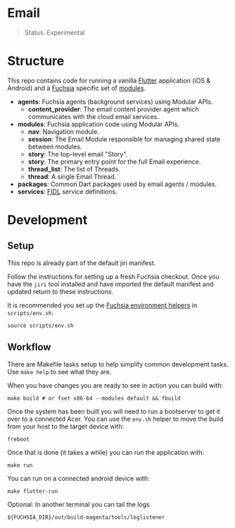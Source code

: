 # Email

> Status: Experimental

# Structure

This repo contains code for running a vanilla [Flutter][flutter] application (iOS & Android) and a [Fuchsia][fuchsia] specific set of [modules][modular].

* **agents**: Fuchsia agents (background services) using Modular APIs.
  * **content_provider**: The email content provider agent which communicates with the cloud email services.
* **modules**: Fuchsia application code using Modular APIs.
  * **nav**: Navigation module.
  * **session**: The Email Module responsible for managing shared state between modules.
  * **story**: The top-level email "Story".
  * **story**: The primary entry point for the full Email experience.
  * **thread_list**: The list of Threads.
  * **thread**: A single Email Thread.
* **packages**: Common Dart packages used by email agents / modules.
* **services**: [FIDL][fidl] service definitions.

# Development

## Setup

This repo is already part of the default jiri manifest.

Follow the instructions for setting up a fresh Fuchsia checkout.  Once you have the `jiri` tool installed and have imported the default manifest and updated return to these instructions.

It is recommended you set up the [Fuchsia environment helpers][fuchsia-env] in `scripts/env.sh`:

    source scripts/env.sh

## Workflow

There are Makefile tasks setup to help simplify common development tasks. Use `make help` to see what they are.

When you have changes you are ready to see in action you can build with:

    make build # or fset x86-64 --modules default && fbuild

Once the system has been built you will need to run a bootserver to get it
over to a connected Acer. You can use the `env.sh` helper to move the build from your host to the target device with:

    freboot

Once that is done (it takes a while) you can run the application with:

    make run

You can run on a connected android device with:

    make flutter-run

Optional: In another terminal you can tail the logs

    ${FUCHSIA_DIR}/out/build-magenta/tools/loglistener

[flutter]: https://flutter.io/
[fuchsia]: https://fuchsia.googlesource.com/fuchsia/
[modular]: https://fuchsia.googlesource.com/modular/
[pub]: https://www.dartlang.org/tools/pub/get-started
[dart]: https://www.dartlang.org/
[fidl]: https://fuchsia.googlesource.com/fidl/
[widgets-intro]: https://flutter.io/widgets-intro/
[fuchsia-setup]: https://fuchsia.googlesource.com/fuchsia/+/HEAD/README.md
[fuchsia-env]: https://fuchsia.googlesource.com/fuchsia/+/HEAD/README.md#Setup-Build-Environment
[clang-wrapper]: https://fuchsia.googlesource.com/magenta-rs/+/HEAD/tools
